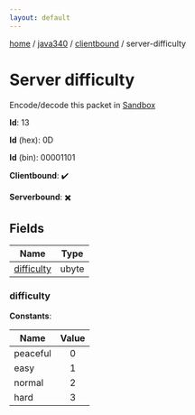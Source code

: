 ```yaml
---
layout: default
---
```


[home](/)  /  [java340](/protocol/java340)  /  [clientbound](/protocol/java340/clientbound)  /  server-difficulty

# Server difficulty

Encode/decode this packet in [Sandbox](../../../sandbox/java340#Clientbound.ServerDifficulty)

**Id**: 13

**Id** (hex): 0D

**Id** (bin): 00001101

**Clientbound**: ✔️

**Serverbound**: ✖️

## Fields

Name | Type
---|---
[difficulty](#difficulty) | ubyte

### difficulty

**Constants**:

Name | Value
---|:---:
peaceful | 0
easy | 1
normal | 2
hard | 3
